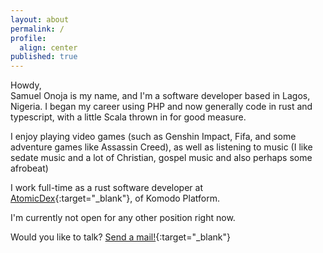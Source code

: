 ```yaml
---
layout: about
permalink: /
profile:
  align: center
published: true
---
```


Howdy, <br/>
Samuel Onoja is my name, and I'm a software developer based in Lagos, Nigeria. I began my career using PHP and now generally code in rust and typescript, with a little Scala thrown in for good measure.

I enjoy playing video games (such as Genshin Impact, Fifa, and some adventure games like Assassin Creed), as well as listening to music (I like sedate music and a lot of Christian, gospel music and also perhaps some afrobeat)

I work full-time as a rust software developer at [AtomicDex](https://github.com/KomodoPlatform/atomicDEX-API){:target="\_blank"}, of Komodo Platform.

I'm currently not open for any other position right now.

Would you like to talk? [Send a mail!](https://mail:samiodev@icloud.comI){:target="\_blank"}
